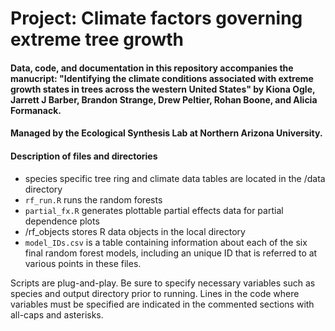 # Project: Climate factors governing extreme tree growth

#### Data, code, and documentation in this repository accompanies the manucript: "Identifying the climate conditions associated with extreme growth states in trees across the western United States" by Kiona Ogle, Jarrett J Barber, Brandon Strange, Drew Peltier, Rohan Boone, and Alicia Formanack.

#### Managed by the Ecological Synthesis Lab at Northern Arizona University.

#### Description of files and directories

 - species specific tree ring and climate data tables are located in the /data directory
 - `rf_run.R` runs the random forests
 - `partial_fx.R` generates plottable partial effects data for partial dependence plots
 - /rf_objects stores R data objects in the local directory
 - `model_IDs.csv` is a table containing information about each of the six final random forest models, including an unique ID that is referred to at various points in these files.

Scripts are plug-and-play. Be sure to specify necessary variables such as species and output directory prior to running. Lines in the code where variables must be specified are indicated in the commented sections with all-caps and asterisks.
